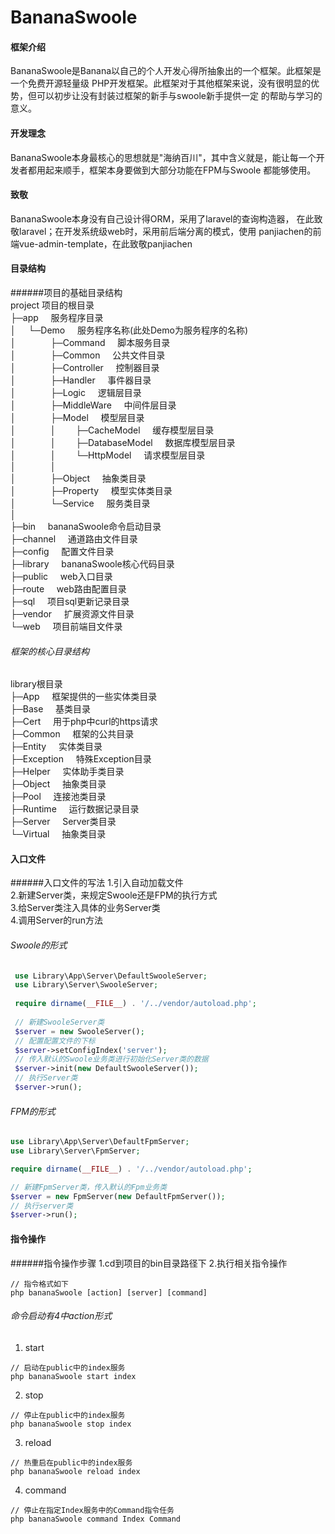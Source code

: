 #  BananaSwoole

#### 框架介绍
BananaSwoole是Banana以自己的个人开发心得所抽象出的一个框架。此框架是一个免费开源轻量级
PHP开发框架。此框架对于其他框架来说，没有很明显的优势，但可以初步让没有封装过框架的新手与swoole新手提供一定
的帮助与学习的意义。<br>

#### 开发理念
BananaSwoole本身最核心的思想就是"海纳百川"，其中含义就是，能让每一个开发者都用起来顺手，框架本身要做到大部分功能在FPM与Swoole
都能够使用。

####  致敬 
BananaSwoole本身没有自己设计得ORM，采用了laravel的查询构造器，
在此致敬laravel；在开发系统级web时，采用前后端分离的模式，使用
panjiachen的前端vue-admin-template，在此致敬panjiachen

#### 目录结构

######项目的基础目录结构<br>
project  项目的根目录<br>
├─app&nbsp;&nbsp;&nbsp;&nbsp;&nbsp;服务程序目录<br>
│&nbsp;&nbsp;&nbsp;&nbsp;&nbsp;└─Demo&nbsp;&nbsp;&nbsp;&nbsp;&nbsp;服务程序名称(此处Demo为服务程序的名称)<br>
│&nbsp;&nbsp;&nbsp;&nbsp;&nbsp;&nbsp;&nbsp;&nbsp;&nbsp;&nbsp;&nbsp;&nbsp;&nbsp;&nbsp;├─Command&nbsp;&nbsp;&nbsp;&nbsp;&nbsp;脚本服务目录<br>
│&nbsp;&nbsp;&nbsp;&nbsp;&nbsp;&nbsp;&nbsp;&nbsp;&nbsp;&nbsp;&nbsp;&nbsp;&nbsp;&nbsp;├─Common&nbsp;&nbsp;&nbsp;&nbsp;&nbsp;公共文件目录<br>
│&nbsp;&nbsp;&nbsp;&nbsp;&nbsp;&nbsp;&nbsp;&nbsp;&nbsp;&nbsp;&nbsp;&nbsp;&nbsp;&nbsp;├─Controller&nbsp;&nbsp;&nbsp;&nbsp;&nbsp;控制器目录<br>
│&nbsp;&nbsp;&nbsp;&nbsp;&nbsp;&nbsp;&nbsp;&nbsp;&nbsp;&nbsp;&nbsp;&nbsp;&nbsp;&nbsp;├─Handler&nbsp;&nbsp;&nbsp;&nbsp;&nbsp;事件器目录<br>
│&nbsp;&nbsp;&nbsp;&nbsp;&nbsp;&nbsp;&nbsp;&nbsp;&nbsp;&nbsp;&nbsp;&nbsp;&nbsp;&nbsp;├─Logic&nbsp;&nbsp;&nbsp;&nbsp;&nbsp;逻辑层目录<br>
│&nbsp;&nbsp;&nbsp;&nbsp;&nbsp;&nbsp;&nbsp;&nbsp;&nbsp;&nbsp;&nbsp;&nbsp;&nbsp;&nbsp;├─MiddleWare&nbsp;&nbsp;&nbsp;&nbsp;&nbsp;中间件层目录<br>
│&nbsp;&nbsp;&nbsp;&nbsp;&nbsp;&nbsp;&nbsp;&nbsp;&nbsp;&nbsp;&nbsp;&nbsp;&nbsp;&nbsp;├─Model&nbsp;&nbsp;&nbsp;&nbsp;&nbsp;模型层目录<br>
│&nbsp;&nbsp;&nbsp;&nbsp;&nbsp;&nbsp;&nbsp;&nbsp;&nbsp;&nbsp;&nbsp;&nbsp;&nbsp;&nbsp;│&nbsp;&nbsp;&nbsp;&nbsp;&nbsp;&nbsp;&nbsp;&nbsp;├─CacheModel&nbsp;&nbsp;&nbsp;&nbsp;&nbsp;缓存模型层目录<br>
│&nbsp;&nbsp;&nbsp;&nbsp;&nbsp;&nbsp;&nbsp;&nbsp;&nbsp;&nbsp;&nbsp;&nbsp;&nbsp;&nbsp;│&nbsp;&nbsp;&nbsp;&nbsp;&nbsp;&nbsp;&nbsp;&nbsp;├─DatabaseModel&nbsp;&nbsp;&nbsp;&nbsp;&nbsp;数据库模型层目录<br>
│&nbsp;&nbsp;&nbsp;&nbsp;&nbsp;&nbsp;&nbsp;&nbsp;&nbsp;&nbsp;&nbsp;&nbsp;&nbsp;&nbsp;│&nbsp;&nbsp;&nbsp;&nbsp;&nbsp;&nbsp;&nbsp;&nbsp;└─HttpModel&nbsp;&nbsp;&nbsp;&nbsp;&nbsp;请求模型层目录<br>
│&nbsp;&nbsp;&nbsp;&nbsp;&nbsp;&nbsp;&nbsp;&nbsp;&nbsp;&nbsp;&nbsp;&nbsp;&nbsp;&nbsp;│<br>
│&nbsp;&nbsp;&nbsp;&nbsp;&nbsp;&nbsp;&nbsp;&nbsp;&nbsp;&nbsp;&nbsp;&nbsp;&nbsp;&nbsp;├─Object&nbsp;&nbsp;&nbsp;&nbsp;&nbsp;抽象类目录<br>
│&nbsp;&nbsp;&nbsp;&nbsp;&nbsp;&nbsp;&nbsp;&nbsp;&nbsp;&nbsp;&nbsp;&nbsp;&nbsp;&nbsp;├─Property&nbsp;&nbsp;&nbsp;&nbsp;&nbsp;模型实体类目录<br>
│&nbsp;&nbsp;&nbsp;&nbsp;&nbsp;&nbsp;&nbsp;&nbsp;&nbsp;&nbsp;&nbsp;&nbsp;&nbsp;&nbsp;└─Service&nbsp;&nbsp;&nbsp;&nbsp;&nbsp;服务类目录<br>
│<br>
├─bin&nbsp;&nbsp;&nbsp;&nbsp;&nbsp;bananaSwoole命令启动目录<br>
├─channel&nbsp;&nbsp;&nbsp;&nbsp;&nbsp;通道路由文件目录<br>
├─config&nbsp;&nbsp;&nbsp;&nbsp;&nbsp;配置文件目录<br>
├─library&nbsp;&nbsp;&nbsp;&nbsp;&nbsp;bananaSwoole核心代码目录<br>
├─public&nbsp;&nbsp;&nbsp;&nbsp;&nbsp;web入口目录<br>
├─route&nbsp;&nbsp;&nbsp;&nbsp;&nbsp;web路由配置目录<br>
├─sql&nbsp;&nbsp;&nbsp;&nbsp;&nbsp;项目sql更新记录目录<br>
├─vendor&nbsp;&nbsp;&nbsp;&nbsp;&nbsp;扩展资源文件目录<br>
└─web&nbsp;&nbsp;&nbsp;&nbsp;&nbsp;项目前端目文件录<br>

###### 框架的核心目录结构<br>

library根目录<br>
├─App&nbsp;&nbsp;&nbsp;&nbsp;&nbsp;框架提供的一些实体类目录<br>
├─Base&nbsp;&nbsp;&nbsp;&nbsp;&nbsp;基类目录<br>
├─Cert&nbsp;&nbsp;&nbsp;&nbsp;&nbsp;用于php中curl的https请求<br>
├─Common&nbsp;&nbsp;&nbsp;&nbsp;&nbsp;框架的公共目录<br>
├─Entity&nbsp;&nbsp;&nbsp;&nbsp;&nbsp;实体类目录<br>
├─Exception&nbsp;&nbsp;&nbsp;&nbsp;&nbsp;特殊Exception目录<br>
├─Helper&nbsp;&nbsp;&nbsp;&nbsp;&nbsp;实体助手类目录<br>
├─Object&nbsp;&nbsp;&nbsp;&nbsp;&nbsp;抽象类目录<br>
├─Pool&nbsp;&nbsp;&nbsp;&nbsp;&nbsp;连接池类目录<br>
├─Runtime&nbsp;&nbsp;&nbsp;&nbsp;&nbsp;运行数据记录目录<br>
├─Server&nbsp;&nbsp;&nbsp;&nbsp;&nbsp;Server类目录<br>
└─Virtual&nbsp;&nbsp;&nbsp;&nbsp;&nbsp;抽象类目录<br>

#### 入口文件

######入口文件的写法
1.引入自动加载文件<br>
2.新建Server类，来规定Swoole还是FPM的执行方式<br>
3.给Server类注入具体的业务Server类<br>
4.调用Server的run方法<br>

###### Swoole的形式
```php
 use Library\App\Server\DefaultSwooleServer;
 use Library\Server\SwooleServer;
 
 require dirname(__FILE__) . '/../vendor/autoload.php';
 
 // 新建SwooleServer类
 $server = new SwooleServer();
 // 配置配置文件的下标
 $server->setConfigIndex('server');
 // 传入默认的Swoole业务类进行初始化Server类的数据
 $server->init(new DefaultSwooleServer());
 // 执行Server类
 $server->run();
```

###### FPM的形式
```php
use Library\App\Server\DefaultFpmServer;
use Library\Server\FpmServer;

require dirname(__FILE__) . '/../vendor/autoload.php';

// 新建FpmServer类，传入默认的Fpm业务类
$server = new FpmServer(new DefaultFpmServer());
// 执行server类
$server->run();

```

#### 指令操作

######指令操作步骤
1.cd到项目的bin目录路径下
2.执行相关指令操作
```
// 指令格式如下
php bananaSwoole [action] [server] [command]
```

###### 命令启动有4中action形式
1. start
```
// 启动在public中的index服务
php bananaSwoole start index
```
2. stop
```
// 停止在public中的index服务
php bananaSwoole stop index
```
3. reload
```
// 热重启在public中的index服务
php bananaSwoole reload index
```
4. command
```
// 停止在指定Index服务中的Command指令任务
php bananaSwoole command Index Command
```
